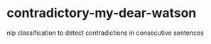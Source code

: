 # contradictory-my-dear-watson
nlp classification to detect contradictions in consecutive sentences
